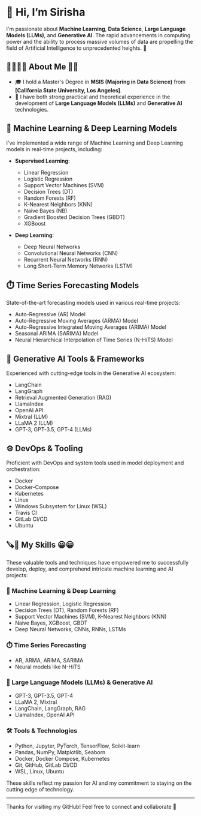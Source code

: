 # 👋 Hi, I’m Sirisha

I'm passionate about **Machine Learning**, **Data Science**, **Large Language Models (LLMs)**, and **Generative AI**. The rapid advancements in computing power and the ability to process massive volumes of data are propelling the field of Artificial Intelligence to unprecedented heights. 🚀

## 👨‍🎓🙋‍♂️ About Me 💼🎒

- 🎓 I hold a Master's Degree in **MSIS (Majoring in Data Science)** from **[California State University, Los Angeles]**.
- 🤖 I have both strong practical and theoretical experience in the development of **Large Language Models (LLMs)** and **Generative AI** technologies.

## 🔬 Machine Learning & Deep Learning Models

I've implemented a wide range of Machine Learning and Deep Learning models in real-time projects, including:

- **Supervised Learning**:  
  - Linear Regression  
  - Logistic Regression  
  - Support Vector Machines (SVM)  
  - Decision Trees (DT)  
  - Random Forests (RF)  
  - K-Nearest Neighbors (KNN)  
  - Naive Bayes (NB)  
  - Gradient Boosted Decision Trees (GBDT)  
  - XGBoost  

- **Deep Learning**:  
  - Deep Neural Networks  
  - Convolutional Neural Networks (CNN)  
  - Recurrent Neural Networks (RNN)  
  - Long Short-Term Memory Networks (LSTM)  

## ⏱️ Time Series Forecasting Models

State-of-the-art forecasting models used in various real-time projects:

- Auto-Regressive (AR) Model  
- Auto-Regressive Moving Averages (ARMA) Model  
- Auto-Regressive Integrated Moving Averages (ARIMA) Model  
- Seasonal ARIMA (SARIMA) Model  
- Neural Hierarchical Interpolation of Time Series (N-HiTS) Model  

## 🤖 Generative AI Tools & Frameworks

Experienced with cutting-edge tools in the Generative AI ecosystem:

- LangChain  
- LangGraph  
- Retrieval Augmented Generation (RAG)  
- LlamaIndex  
- OpenAI API  
- Mixtral (LLM)  
- LLaMA 2 (LLM)  
- GPT-3, GPT-3.5, GPT-4 (LLMs)  

## ⚙️ DevOps & Tooling

Proficient with DevOps and system tools used in model deployment and orchestration:

- Docker  
- Docker-Compose  
- Kubernetes  
- Linux  
- Windows Subsystem for Linux (WSL)  
- Travis CI  
- GitLab CI/CD  
- Ubuntu  

## 🪚🔧 My Skills 😀😀

These valuable tools and techniques have empowered me to successfully develop, deploy, and comprehend intricate machine learning and AI projects:

### 🧠 Machine Learning & Deep Learning
- Linear Regression, Logistic Regression  
- Decision Trees (DT), Random Forests (RF)  
- Support Vector Machines (SVM), K-Nearest Neighbors (KNN)  
- Naive Bayes, XGBoost, GBDT  
- Deep Neural Networks, CNNs, RNNs, LSTMs  

### ⏱️ Time Series Forecasting
- AR, ARMA, ARIMA, SARIMA  
- Neural models like N-HiTS  

### 🤖 Large Language Models (LLMs) & Generative AI
- GPT-3, GPT-3.5, GPT-4  
- LLaMA 2, Mixtral  
- LangChain, LangGraph, RAG  
- LlamaIndex, OpenAI API  

### 🛠️ Tools & Technologies
- Python, Jupyter, PyTorch, TensorFlow, Scikit-learn  
- Pandas, NumPy, Matplotlib, Seaborn  
- Docker, Docker Compose, Kubernetes  
- Git, GitHub, GitLab CI/CD  
- WSL, Linux, Ubuntu  

These skills reflect my passion for AI and my commitment to staying on the cutting edge of technology.

---

Thanks for visiting my GitHub! Feel free to connect and collaborate 🤝
